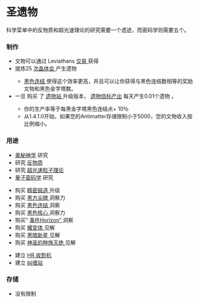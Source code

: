 # 圣遗物
<p>
    科学菜单中的反物质和超光速理论的研究需要一个遗迹，而密码学则需要五个。
</p>

### 制作
<ul>
    <li>
        文物可以通过
        Leviathans
      <a href="#Trade">
          交易
      </a>
        获得
    </li>
    <li>
        提炼25
      <a href="#time+crystal">
          次晶体会
      </a>
        产生遗物
    </li>
    <ul>
      <li>
        <a href="#Religion#Black_Nexus">
            黑色连结
        </a>
          使得这个效率更高，并且可以让你获得与黑色连结数相等的奖励文物和黑色金字塔数。
      </li>
    </ul>
    <li>
      <a href="#Space#Space_Beacon">
      </a>
        一旦
        购买
        了
      <a href="#workshop#Relic_Station">
         遗物站
      </a>
        升级版本，
        <a href="#Space#Space_Beacon">
          遗物信标产出</a>
        每天产生0.01个遗物
        。
    </li>
    <ul>
      <li>
          你的生产率等于每黑金字塔黑色连结点+ 10％
      </li>
      <li>
          从1.4.1.0开始，如果您的Antimatter存储限制小于5000，您的文物收入按比例缩小。
      </li>
    </ul>
  </ul>

### 用途
<ul>
    <li>
        <a href="?file=001-猫咪百科/03-科技/01-科技#奥秘神学">
          奥秘神学</a>
        研究
    </li>
    <li>
        研究
      <a href="#Technologies#Antimatter">
          反物质
      </a>
    </li>
    <li>
        研究
      <a href="#Technologies#Tachyon_Theory">
          超光速粒子理论
      </a>
    </li>
    <li>
        <a href="#Technologies#Quantum_Cryptography">
          量子密码学</a>
        研究
      <a href="#Technologies#Quantum_Cryptography">
      </a>
    </li>
  </ul>
  <ul>
    <li>
        购买
      <a href="#workshop#Chronoforge">
          精密锻造
      </a>
        升级
    </li>
    <li>
        购买
      <a href="#Religion#Black_Obelisk">
          黑方尖碑
      </a>
        洞察力
    </li>
    <li>
        购买
      <a href="#Religion#Black_Nexus">
          黑色连结
      </a>
        洞察
    </li>
    <li>
        购买
      <a href="#Religion#Black_Core">
          黑色核心
      </a>
        洞察力
    </li>
    <li>
        购买“
      <a href="#Religion#Event_Horizon">
          事件Horizo​​n”
      </a>
        洞察
    </li>
    <li>
        购买
      <a href="#Religion#Blazar">
          耀变体
      </a>
        见解
    </li>
    <li>
        购买
      <a href="#Religion#Black_Nova">
          黑暗新星
      </a>
        见解
    </li>
    <li>
        购买
      <a href="#Religion#Holy_Genocide">
          神圣的种族灭绝
      </a>
        见解
    </li>
  </ul>
  <ul>
    <li>
        建立
      <a href="#Space#HR_Harvester">
          HR 收割机
      </a>
    </li>
    <li>
        建立
      <a href="#Space#Entanglement_Station">
          纠缠站
      </a>
    </li>
  </ul>

### 存储
<ul>
    <li>
        没有限制
    </li>
  </ul>